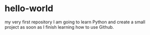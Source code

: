 # hello-world
my very first repository
I am going to learn Python and create a small project as soon as I finish learning how to use Github.

